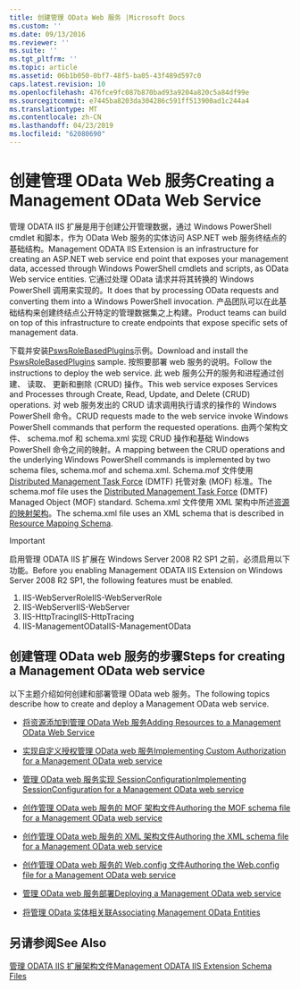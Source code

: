 ```yaml
---
title: 创建管理 OData Web 服务 |Microsoft Docs
ms.custom: ''
ms.date: 09/13/2016
ms.reviewer: ''
ms.suite: ''
ms.tgt_pltfrm: ''
ms.topic: article
ms.assetid: 06b1b050-0bf7-48f5-ba05-43f489d597c0
caps.latest.revision: 10
ms.openlocfilehash: 476fce9fc087b870bad93a9204a820c5a84df99e
ms.sourcegitcommit: e7445ba8203da304286c591ff513900ad1c244a4
ms.translationtype: MT
ms.contentlocale: zh-CN
ms.lasthandoff: 04/23/2019
ms.locfileid: "62080690"
---
```

# <a name="creating-a-management-odata-web-service"></a><span data-ttu-id="a636c-102">创建管理 OData Web 服务</span><span class="sxs-lookup"><span data-stu-id="a636c-102">Creating a Management OData Web Service</span></span>

<span data-ttu-id="a636c-103">管理 ODATA IIS 扩展是用于创建公开管理数据，通过 Windows PowerShell cmdlet 和脚本，作为 OData Web 服务的实体访问 ASP.NET web 服务终结点的基础结构。</span><span class="sxs-lookup"><span data-stu-id="a636c-103">Management ODATA IIS Extension is an infrastructure for creating an ASP.NET web service end point that exposes your management data, accessed through Windows PowerShell cmdlets and scripts, as OData Web service entities.</span></span> <span data-ttu-id="a636c-104">它通过处理 OData 请求并将其转换的 Windows PowerShell 调用来实现的。</span><span class="sxs-lookup"><span data-stu-id="a636c-104">It does that by processing OData requests and converting them into a Windows PowerShell invocation.</span></span> <span data-ttu-id="a636c-105">产品团队可以在此基础结构来创建终结点公开特定的管理数据集之上构建。</span><span class="sxs-lookup"><span data-stu-id="a636c-105">Product teams can build on top of this infrastructure to create endpoints that expose specific sets of management data.</span></span>

<span data-ttu-id="a636c-106">下载并安装[PswsRoleBasedPlugins](https://code.msdn.microsoft.com:443/windowsdesktop/PswsRoleBasedPlugins-9c79b75a)示例。</span><span class="sxs-lookup"><span data-stu-id="a636c-106">Download and install the [PswsRoleBasedPlugins](https://code.msdn.microsoft.com:443/windowsdesktop/PswsRoleBasedPlugins-9c79b75a) sample.</span></span> <span data-ttu-id="a636c-107">按照要部署 web 服务的说明。</span><span class="sxs-lookup"><span data-stu-id="a636c-107">Follow the instructions to deploy the web service.</span></span> <span data-ttu-id="a636c-108">此 web 服务公开的服务和进程通过创建、 读取、 更新和删除 (CRUD) 操作。</span><span class="sxs-lookup"><span data-stu-id="a636c-108">This web service exposes Services and Processes through Create, Read, Update, and Delete (CRUD) operations.</span></span> <span data-ttu-id="a636c-109">对 web 服务发出的 CRUD 请求调用执行请求的操作的 Windows PowerShell 命令。</span><span class="sxs-lookup"><span data-stu-id="a636c-109">CRUD requests made to the web service invoke  Windows PowerShell commands that perform the requested operations.</span></span> <span data-ttu-id="a636c-110">由两个架构文件、 schema.mof 和 schema.xml 实现 CRUD 操作和基础 Windows PowerShell 命令之间的映射。</span><span class="sxs-lookup"><span data-stu-id="a636c-110">A mapping between the CRUD operations and the underlying Windows PowerShell commands is implemented by two schema files, schema.mof and schema.xml.</span></span> <span data-ttu-id="a636c-111">Schema.mof 文件使用[Distributed Management Task Force](https://www.dmtf.org/) (DMTF) 托管对象 (MOF) 标准。</span><span class="sxs-lookup"><span data-stu-id="a636c-111">The schema.mof file uses the [Distributed Management  Task Force](https://www.dmtf.org/) (DMTF) Managed Object (MOF) standard.</span></span> <span data-ttu-id="a636c-112">Schema.xml 文件使用 XML 架构中所述[资源的映射架构](./resource-mapping-schema.md)。</span><span class="sxs-lookup"><span data-stu-id="a636c-112">The schema.xml file uses an XML schema that is described in [Resource Mapping Schema](./resource-mapping-schema.md).</span></span>

> [!IMPORTANT]
> <span data-ttu-id="a636c-113">启用管理 ODATA IIS 扩展在 Windows Server 2008 R2 SP1 之前，必须启用以下功能。</span><span class="sxs-lookup"><span data-stu-id="a636c-113">Before you enabling Management ODATA IIS Extension on Windows Server 2008 R2 SP1, the following features must be enabled.</span></span>
>
> 1.  <span data-ttu-id="a636c-114">IIS-WebServerRole</span><span class="sxs-lookup"><span data-stu-id="a636c-114">IIS-WebServerRole</span></span>
> 2.  <span data-ttu-id="a636c-115">IIS-WebServer</span><span class="sxs-lookup"><span data-stu-id="a636c-115">IIS-WebServer</span></span>
> 3.  <span data-ttu-id="a636c-116">IIS-HttpTracing</span><span class="sxs-lookup"><span data-stu-id="a636c-116">IIS-HttpTracing</span></span>
> 4.  <span data-ttu-id="a636c-117">IIS-ManagementOData</span><span class="sxs-lookup"><span data-stu-id="a636c-117">IIS-ManagementOData</span></span>

## <a name="steps-for-creating-a-management-odata-web-service"></a><span data-ttu-id="a636c-118">创建管理 OData web 服务的步骤</span><span class="sxs-lookup"><span data-stu-id="a636c-118">Steps for creating a Management OData web service</span></span>

<span data-ttu-id="a636c-119">以下主题介绍如何创建和部署管理 OData web 服务。</span><span class="sxs-lookup"><span data-stu-id="a636c-119">The following topics describe how to create and deploy a Management OData web service.</span></span>

- [<span data-ttu-id="a636c-120">将资源添加到管理 OData Web 服务</span><span class="sxs-lookup"><span data-stu-id="a636c-120">Adding Resources to a Management OData Web Service</span></span>](./adding-resources-to-a-management-odata-web-service.md)

- [<span data-ttu-id="a636c-121">实现自定义授权管理 OData web 服务</span><span class="sxs-lookup"><span data-stu-id="a636c-121">Implementing Custom Authorization for a Management OData web service</span></span>](./implementing-custom-authorization-for-a-management-odata-web-service.md)

- [<span data-ttu-id="a636c-122">管理 OData web 服务实现 SessionConfiguration</span><span class="sxs-lookup"><span data-stu-id="a636c-122">Implementing SessionConfiguration for a Management OData web service</span></span>](./implementing-sessionconfiguration-for-a-management-odata-web-service.md)

- [<span data-ttu-id="a636c-123">创作管理 OData web 服务的 MOF 架构文件</span><span class="sxs-lookup"><span data-stu-id="a636c-123">Authoring the MOF schema file for a Management OData web service</span></span>](./authoring-the-mof-schema-file-for-a-management-odata-web-service.md)

- [<span data-ttu-id="a636c-124">创作管理 OData web 服务的 XML 架构文件</span><span class="sxs-lookup"><span data-stu-id="a636c-124">Authoring the XML schema file for a Management OData web service</span></span>](./authoring-the-xml-schema-file-for-a-management-odata-web-service.md)

- [<span data-ttu-id="a636c-125">创作管理 OData web 服务的 Web.config 文件</span><span class="sxs-lookup"><span data-stu-id="a636c-125">Authoring the Web.config file for a Management OData web service</span></span>](./authoring-the-web-config-file-for-a-management-odata-web-service.md)

- [<span data-ttu-id="a636c-126">管理 OData web 服务部署</span><span class="sxs-lookup"><span data-stu-id="a636c-126">Deploying a Management OData web service</span></span>](./deploying-a-management-odata-web-service.md)

- [<span data-ttu-id="a636c-127">将管理 OData 实体相关联</span><span class="sxs-lookup"><span data-stu-id="a636c-127">Associating Management OData Entities</span></span>](./associating-management-odata-entities.md)

## <a name="see-also"></a><span data-ttu-id="a636c-128">另请参阅</span><span class="sxs-lookup"><span data-stu-id="a636c-128">See Also</span></span>

[<span data-ttu-id="a636c-129">管理 ODATA IIS 扩展架构文件</span><span class="sxs-lookup"><span data-stu-id="a636c-129">Management ODATA IIS Extension Schema Files</span></span>](./management-odata-iis-extension-schema-files.md)
